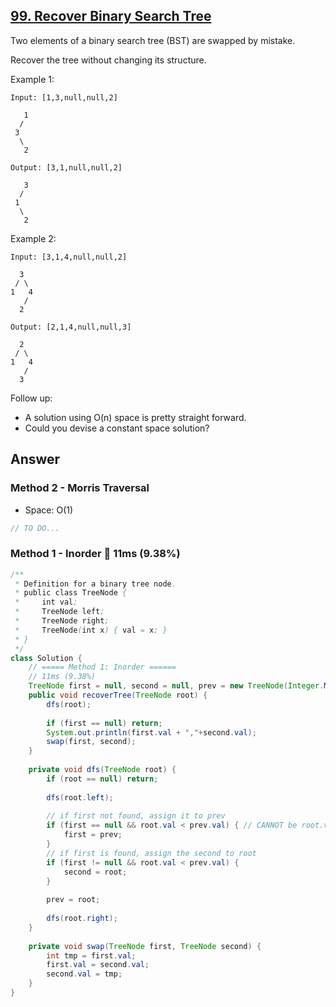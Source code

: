 ## [99. Recover Binary Search Tree](https://leetcode.com/problems/recover-binary-search-tree/)

Two elements of a binary search tree (BST) are swapped by mistake.

Recover the tree without changing its structure.

Example 1:
```
Input: [1,3,null,null,2]

   1
  /
 3
  \
   2

Output: [3,1,null,null,2]

   3
  /
 1
  \
   2
```
Example 2:
```
Input: [3,1,4,null,null,2]

  3
 / \
1   4
   /
  2

Output: [2,1,4,null,null,3]

  2
 / \
1   4
   /
  3
```
Follow up:

- A solution using O(n) space is pretty straight forward.
- Could you devise a constant space solution?

## Answer
### Method 2 - Morris Traversal
- Space: O(1)
```java
// TO DO...
```
### Method 1 - Inorder :turtle: 11ms (9.38%) 
```java
/**
 * Definition for a binary tree node.
 * public class TreeNode {
 *     int val;
 *     TreeNode left;
 *     TreeNode right;
 *     TreeNode(int x) { val = x; }
 * }
 */
class Solution {
    // ===== Method 1: Inorder ======
    // 11ms (9.38%)
    TreeNode first = null, second = null, prev = new TreeNode(Integer.MIN_VALUE);
    public void recoverTree(TreeNode root) {
        dfs(root);
        
        if (first == null) return;
        System.out.println(first.val + ","+second.val);
        swap(first, second);
    }
    
    private void dfs(TreeNode root) {
        if (root == null) return;
        
        dfs(root.left);
        
        // if first not found, assign it to prev
        if (first == null && root.val < prev.val) { // CANNOT be root.val <= prev.val because that root.val may also be Integer.MIN_VALUE
            first = prev;
        }
        // if first is found, assign the second to root
        if (first != null && root.val < prev.val) {
            second = root;
        }
        
        prev = root;
        
        dfs(root.right);
    }
    
    private void swap(TreeNode first, TreeNode second) {
        int tmp = first.val;
        first.val = second.val;
        second.val = tmp;
    }
}
```
